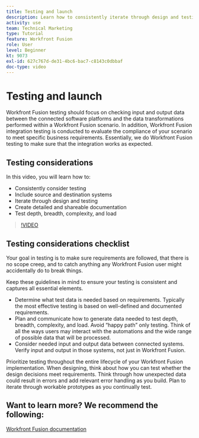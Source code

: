 ```yaml
---
title: Testing and launch
description: Learn how to consistently iterate through design and testing, and create detailed and shareable documentation when using [!DNL Adobe Workfront Fusion].
activity: use
team: Technical Marketing
type: Tutorial
feature: Workfront Fusion
role: User
level: Beginner
kt: 9073
exl-id: 627c767d-de31-4bc6-bac7-c8143c0dbbaf
doc-type: video
---
```

# Testing and launch

Workfront Fusion testing should focus on checking input and output data between the connected software platforms and the data transformations performed within a Workfront Fusion scenario. In addition, Workfront Fusion integration testing is conducted to evaluate the compliance of your scenario to meet specific business requirements. Essentially, we do Workfront Fusion testing to make sure that the integration works as expected.

## Testing considerations

In this video, you will learn how to:

* Consistently consider testing
* Include source and destination systems
* Iterate through design and testing
* Create detailed and shareable documentation
* Test depth, breadth, complexity, and load

>[!VIDEO](https://video.tv.adobe.com/v/335315/?quality=12&learn=on)

## Testing considerations checklist

Your goal in testing is to make sure requirements are followed, that there is no scope creep, and to catch anything any Workfront Fusion user might accidentally do to break things.

Keep these guidelines in mind to ensure your testing is consistent and captures all essential elements.

* Determine what test data is needed based on requirements. Typically the most effective testing is based on well-defined and documented requirements. 
* Plan and communicate how to generate data needed to test depth, breadth, complexity, and load. Avoid “happy path” only testing. Think of all the ways users may interact with the automations and the wide range of possible data that will be processed. 
* Consider needed input and output data between connected systems. Verify input and output in those systems, not just in Workfront Fusion.

Prioritize testing throughout the entire lifecycle of your Workfront Fusion implementation. When designing, think about how you can test whether the design decisions meet requirements. Think through how unexpected data could result in errors and add relevant error handling as you build. Plan to iterate through workable prototypes as you continually test.

## Want to learn more? We recommend the following:

[Workfront Fusion documentation](https://experienceleague.adobe.com/docs/workfront/using/adobe-workfront-fusion/workfront-fusion-2.html?lang=en)
